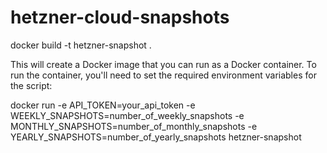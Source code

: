 # hetzner-cloud-snapshots


docker build -t hetzner-snapshot .

This will create a Docker image that you can run as a Docker container. To run the container, you'll need to set the required environment variables for the script:

docker run -e API_TOKEN=your_api_token -e WEEKLY_SNAPSHOTS=number_of_weekly_snapshots -e MONTHLY_SNAPSHOTS=number_of_monthly_snapshots -e YEARLY_SNAPSHOTS=number_of_yearly_snapshots hetzner-snapshot
